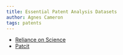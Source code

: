 ```yaml
---
title: Essential Patent Analysis Datasets
author: Agnes Cameron
tags: patents
---
```


* [Reliance on Science](/datasets/rons)
* [Patcit](/datasets/patcit)